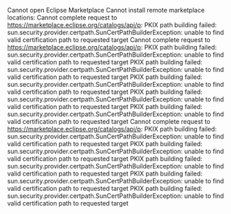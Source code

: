 Cannot open Eclipse Marketplace
Cannot install remote marketplace locations: Cannot complete request to https://marketplace.eclipse.org/catalogs/api/p: PKIX path building failed: sun.security.provider.certpath.SunCertPathBuilderException: unable to find valid certification path to requested target
Cannot complete request to https://marketplace.eclipse.org/catalogs/api/p: PKIX path building failed: sun.security.provider.certpath.SunCertPathBuilderException: unable to find valid certification path to requested target
PKIX path building failed: sun.security.provider.certpath.SunCertPathBuilderException: unable to find valid certification path to requested target
PKIX path building failed: sun.security.provider.certpath.SunCertPathBuilderException: unable to find valid certification path to requested target
PKIX path building failed: sun.security.provider.certpath.SunCertPathBuilderException: unable to find valid certification path to requested target
PKIX path building failed: sun.security.provider.certpath.SunCertPathBuilderException: unable to find valid certification path to requested target
Cannot complete request to https://marketplace.eclipse.org/catalogs/api/p: PKIX path building failed: sun.security.provider.certpath.SunCertPathBuilderException: unable to find valid certification path to requested target
PKIX path building failed: sun.security.provider.certpath.SunCertPathBuilderException: unable to find valid certification path to requested target
PKIX path building failed: sun.security.provider.certpath.SunCertPathBuilderException: unable to find valid certification path to requested target
PKIX path building failed: sun.security.provider.certpath.SunCertPathBuilderException: unable to find valid certification path to requested target
PKIX path building failed: sun.security.provider.certpath.SunCertPathBuilderException: unable to find valid certification path to requested target
